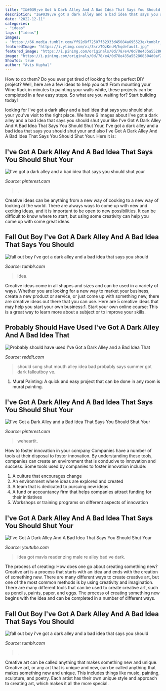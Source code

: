 ```yaml
---
title: "I&#039;ve Got A Dark Alley And A Bad Idea That Says You Should Shut Your Mouth (summer Song) : Probably Should Have Used I&#039;ve Got A Dark Alley And A Bad Idea That"
description: "I&#039;ve got a dark alley and a bad idea that says you should shut your"
date: "2022-12-11"
categories:
- "ideas"
tags: ["ideas"]
images:
- "https://66.media.tumblr.com/ff92d8f72507f32333d45084a695523e/tumblr_oq8c9mtNIC1vl5xoio1_500.jpg"
featuredImage: "https://i.ytimg.com/vi/3srzTQzKnuM/hqdefault.jpg"
featured_image: "https://i.pinimg.com/originals/0d/78/e4/0d78e435a552868304d0af29a2fb87fc.jpg"
image: "https://i.pinimg.com/originals/0d/78/e4/0d78e435a552868304d0af29a2fb87fc.jpg"
ShowToc: true
author: "Avis Kuphal"
---
```



How to do them?
Do you ever get tired of looking for the perfect DIY project? Well, here are a few ideas to help you out! From mounting your Wine Rack in minutes to painting your walls white, these projects can be completed in a few easy steps. So what are you waiting for? Start building today!

	

		
looking for I&#039;ve got a dark alley and a bad idea that says you should shut your you've visit to the right place. We have 6 Images about I&#039;ve got a dark alley and a bad idea that says you should shut your like I&#039;ve Got A Dark Alley And A Bad Idea That Says You Should Shut Your, I&#039;ve got a dark alley and a bad idea that says you should shut your and also I&#039;ve Got A Dark Alley And A Bad Idea That Says You Should Shut Your. Here it is:
		
    
## I&#039;ve Got A Dark Alley And A Bad Idea That Says You Should Shut Your

<img loading=lazy src="https://i.pinimg.com/originals/0d/78/e4/0d78e435a552868304d0af29a2fb87fc.jpg" onerror="this.onerror=null;this.src='https://tse3.mm.bing.net/th?id=OIP.exKdCmmq0m99OuI_vpmzIQHaIp&amp;pid=15.1';" alt="I&#039;ve got a dark alley and a bad idea that says you should shut your">

_Source: pinterest.com_

>. 

	

Creative ideas can be anything from a new way of cooking to a new way of looking at the world. There are always ways to come up with new and exciting ideas, and it is important to be open to new possibilities. It can be difficult to know where to start, but using some creativity can help you come up with some great ideas.

    
## Fall Out Boy I&#039;ve Got A Dark Alley And A Bad Idea That Says You Should

<img loading=lazy src="https://66.media.tumblr.com/ff92d8f72507f32333d45084a695523e/tumblr_oq8c9mtNIC1vl5xoio1_500.jpg" onerror="this.onerror=null;this.src='https://tse2.mm.bing.net/th?id=OIP.0Vj_ky0NcqasA7CCkeecsgHaHa&amp;pid=15.1';" alt="fall out boy i&#039;ve got a dark alley and a bad idea that says you should">

_Source: tumblr.com_

>idea. 

	

Creative ideas come in all shapes and sizes and can be used in a variety of ways. Whether you are looking for a new way to market your business, create a new product or service, or just come up with something new, there are creative ideas out there that you can use. Here are 5 creative ideas that may help you start your own business:1. Start your own online course: This is a great way to learn more about a subject or to improve your skills.

    
## Probably Should Have Used I&#039;ve Got A Dark Alley And A Bad Idea That

<img loading=lazy src="https://i.redd.it/ev2wet1ydq711.png" onerror="this.onerror=null;this.src='https://tse2.mm.bing.net/th?id=OIP.HFaUo-jl8SHmuQUMEiFTvAHaHa&amp;pid=15.1';" alt="Probably should have used I&#039;ve Got a Dark Alley and a Bad Idea That">

_Source: reddit.com_

>should song shut mouth alley idea bad probably says summer got dark falloutboy ve. 

	

1. Mural Painting: A quick and easy project that can be done in any room is mural painting.

    
## I&#039;ve Got A Dark Alley And A Bad Idea That Says You Should Shut Your

<img loading=lazy src="https://i.pinimg.com/originals/9a/15/31/9a1531b78d250e052d139ac07e0cdba7.jpg" onerror="this.onerror=null;this.src='https://tse1.mm.bing.net/th?id=OIP.wHEZtaz5RPZGKtnf5oMoQQHaHa&amp;pid=15.1';" alt="I&#039;ve Got a Dark Alley and a Bad Idea That Says You Should Shut Your">

_Source: pinterest.com_

>weheartit. 

	

How to foster innovation in your company
Companies have a number of tools at their disposal to foster innovation. By understanding these tools, companies can create an environment that is conducive to innovation and success. 
Some tools used by companies to foster innovation include: 

1. A culture that encourages change 
2. An environment where ideas are explored and created 
3. A team that is dedicated to pursuing new ideas 
4. A fund or accountancy firm that helps companies attract funding for their initiatives 
5. Workshops or training programs on different aspects of innovation 

    
## I&#039;ve Got A Dark Alley And A Bad Idea That Says You Should Shut Your

<img loading=lazy src="https://i.ytimg.com/vi/3srzTQzKnuM/hqdefault.jpg" onerror="this.onerror=null;this.src='https://tse2.mm.bing.net/th?id=OIP.FdsRpiIn-C6FewLOu8dUTQHaFj&amp;pid=15.1';" alt="I&#039;ve Got A Dark Alley And A Bad Idea That Says You Should Shut Your">

_Source: youtube.com_

>idea got mavis reader zing male re alley bad ve dark. 

	

The process of creating: How does one go about creating something new?
Creative art is a process that starts with an idea and ends with the creation of something new. There are many different ways to create creative art, but one of the most common methods is by using creativity and imagination. There are many different tools that can be used to create creative art, such as pencils, paints, paper, and eggs. The process of creating something new begins with the idea and can be completed in a number of different ways.

    
## Fall Out Boy I&#039;ve Got A Dark Alley And A Bad Idea That Says You Should

<img loading=lazy src="https://66.media.tumblr.com/75e652e3189793ee6be30dca51ab5f97/tumblr_pf7rkwAYHN1xfwm07o1_500.jpg" onerror="this.onerror=null;this.src='https://tse1.mm.bing.net/th?id=OIP.cr8SiW5H9j9IiBdju1qoSgHaEU&amp;pid=15.1';" alt="fall out boy i&#039;ve got a dark alley and a bad idea that says you should">

_Source: tumblr.com_

>. 

	

Creative art can be called anything that makes something new and unique.
Creative art, or any art that is unique and new, can be called anything that makes something new and unique. This includes things like music, painting, sculpture, and poetry. Each artist has their own unique style and approach to creating art, which makes it all the more special.

